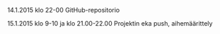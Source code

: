 14.1.2015 klo 22-00 GitHub-repositorio

15.1.2015 klo 9-10 ja klo 21.00-22.00 Projektin eka push, aihemäärittely
